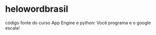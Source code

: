helowordbrasil
==============

código fonte do curso App Engine e python: Você programa e o google escala! 
